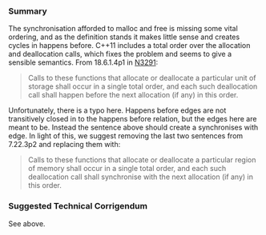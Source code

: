 ### Summary

The synchronisation afforded to malloc and free is missing some vital ordering,
and as the definition stands it makes little sense and creates cycles in happens
before. C\+\+11 includes a total order over the allocation and deallocation
calls, which fixes the problem and seems to give a sensible semantics. From
18.6.1.4p1 in
[N3291](https://www.open-std.org/jtc1/sc22/wg21/prot/14882fdis/n3291.pdf):

> Calls to these functions that allocate or deallocate a particular unit of
> storage shall occur in a single total order, and each such deallocation call
> shall happen before the next allocation (if any) in this order.

Unfortunately, there is a typo here. Happens before edges are not transitively
closed in to the happens before relation, but the edges here are meant to be.
Instead the sentence above should create a synchronises with edge. In light of
this, we suggest removing the last two sentences from 7.22.3p2 and replacing
them with:

> Calls to these functions that allocate or deallocate a particular region of
> memory shall occur in a single total order, and each such deallocation call
> shall synchronise with the next allocation (if any) in this order.

### Suggested Technical Corrigendum

See above.
